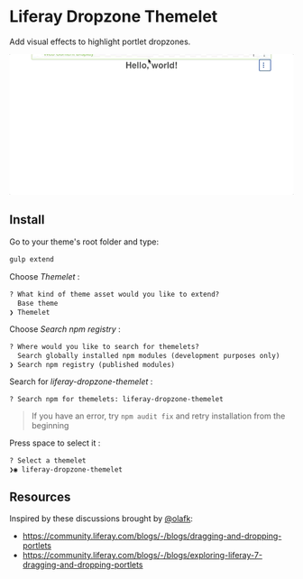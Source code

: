 # Liferay Dropzone Themelet

Add visual effects to highlight portlet dropzones.

![Demo](https://github.com/lgdd/liferay-dropzone-themelet/blob/master/doc/liferay-dropzone-themelet.gif?raw=true)

## Install

Go to your theme's root folder and type:
```bash
gulp extend
```
Choose _Themelet_ :
```
? What kind of theme asset would you like to extend? 
  Base theme 
❯ Themelet 
```
Choose _Search npm registry_ :
```
? Where would you like to search for themelets? 
  Search globally installed npm modules (development purposes only) 
❯ Search npm registry (published modules) 
```
Search for _liferay-dropzone-themelet_ :
```
? Search npm for themelets: liferay-dropzone-themelet
```
> If you have an error, try `npm audit fix` and retry installation from the beginning 

Press space to select it :
```
? Select a themelet 
❯◉ liferay-dropzone-themelet
```

## Resources

Inspired by these discussions brought by [@olafk](https://github.com/olafk):

- https://community.liferay.com/blogs/-/blogs/dragging-and-dropping-portlets
- https://community.liferay.com/blogs/-/blogs/exploring-liferay-7-dragging-and-dropping-portlets
